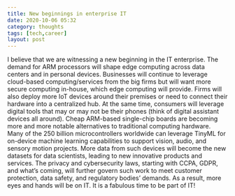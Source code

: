 ```yaml
---
title: New beginnings in enterprise IT 
date: 2020-10-06 05:32
category: thoughts 
tags: [tech,career]
layout: post
---
```


I believe that we are witnessing a new beginning in the IT enterprise. The demand for ARM processors will shape edge computing across data centers and in personal devices. Businesses will continue to leverage cloud-based computing/services from the big firms but will want more secure computing in-house, which edge computing will provide. Firms will also deploy more IoT devices around their premises or need to connect their hardware into a centralized hub. At the same time, consumers will leverage digital tools that may or may not be their phones (think of digital assistant devices all around). Cheap ARM-based single-chip boards are becoming more and more notable alternatives to traditional computing hardware. Many of the 250 billion microcontrollers worldwide can leverage TinyML for on-device machine learning capabilities to support vision, audio, and sensory motion projects. More data from such devices will become the new datasets for data scientists, leading to new innovative products and services. The privacy and cybersecurity laws, starting with CCPA, GDPR, and what’s coming, will further govern such work to meet customer protection, data safety, and regulatory bodies’ demands. As a result, more eyes and hands will be on IT. It is a fabulous time to be part of IT!
